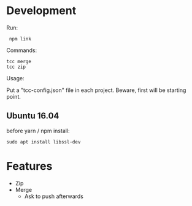 # Development

Run:

     npm link
     
Commands:

    tcc merge 
    tcc zip

Usage:

Put a "tcc-config.json" file in each project. Beware, first will be starting point.

## Ubuntu 16.04
before yarn / npm install:
    
    sudo apt install libssl-dev
    
# Features
    
- Zip
- Merge
    - Ask to push afterwards